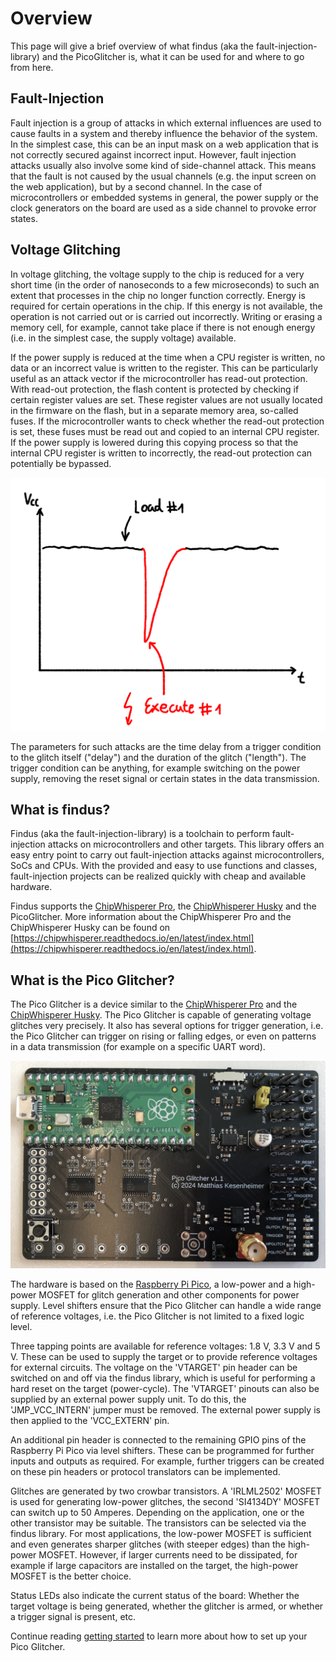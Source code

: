 # Overview

This page will give a brief overview of what findus (aka the fault-injection-library) and the PicoGlitcher is, what it can be used for and where to go from here.

## Fault-Injection

Fault injection is a group of attacks in which external influences are used to cause faults in a system and thereby influence the behavior of the system. In the simplest case, this can be an input mask on a web application that is not correctly secured against incorrect input. However, fault injection attacks usually also involve some kind of side-channel attack. This means that the fault is not caused by the usual channels (e.g. the input screen on the web application), but by a second channel. In the case of microcontrollers or embedded systems in general, the power supply or the clock generators on the board are used as a side channel to provoke error states.

## Voltage Glitching

In voltage glitching, the voltage supply to the chip is reduced for a very short time (in the order of nanoseconds to a few microseconds) to such an extent that processes in the chip no longer function correctly. Energy is required for certain operations in the chip. If this energy is not available, the operation is not carried out or is carried out incorrectly. Writing or erasing a memory cell, for example, cannot take place if there is not enough energy (i.e. in the simplest case, the supply voltage) available.

If the power supply is reduced at the time when a CPU register is written, no data or an incorrect value is written to the register. This can be particularly useful as an attack vector if the microcontroller has read-out protection. With read-out protection, the flash content is protected by checking if certain register values are set. These register values are not usually located in the firmware on the flash, but in a separate memory area, so-called fuses. If the microcontroller wants to check whether the read-out protection is set, these fuses must be read out and copied to an internal CPU register. If the power supply is lowered during this copying process so that the internal CPU register is written to incorrectly, the read-out protection can potentially be bypassed.

![A reduction in the power supply causes an error during execution](images/voltag-glitching.png)

The parameters for such attacks are the time delay from a trigger condition to the glitch itself ("delay") and the duration of the glitch ("length"). The trigger condition can be anything, for example switching on the power supply, removing the reset signal or certain states in the data transmission.

## What is findus?

Findus (aka the fault-injection-library) is a toolchain to perform fault-injection attacks on microcontrollers and other targets.
This library offers an easy entry point to carry out fault-injection attacks against microcontrollers, SoCs and CPUs.
With the provided and easy to use functions and classes, fault-injection projects can be realized quickly with cheap and available hardware.

Findus supports the [ChipWhisperer Pro](https://rtfm.newae.com/Capture/ChipWhisperer-Pro/), the [ChipWhisperer Husky](https://rtfm.newae.com/Capture/ChipWhisperer-Husky/) and the PicoGlitcher.
More information about the ChipWhisperer Pro and the ChipWhisperer Husky can be found on [https://chipwhisperer.readthedocs.io/en/latest/index.html](https://chipwhisperer.readthedocs.io/en/latest/index.html).

## What is the Pico Glitcher?

The Pico Glitcher is a device similar to the [ChipWhisperer Pro](https://rtfm.newae.com/Capture/ChipWhisperer-Pro/) and the [ChipWhisperer Husky](https://rtfm.newae.com/Capture/ChipWhisperer-Husky/).
The Pico Glitcher is capable of generating voltage glitches very precisely. It also has several options for trigger generation, i.e. the Pico Glitcher can trigger on rising or falling edges, or even on patterns in a data transmission (for example on a specific UART word).

![Pico Glitcher Board](images/pgfpv1.1-1.jpg)

The hardware is based on the [Raspberry Pi Pico](https://www.raspberrypi.com/products/raspberry-pi-pico/), a low-power and a high-power MOSFET for glitch generation and other components for power supply. Level shifters ensure that the Pico Glitcher can handle a wide range of reference voltages, i.e. the Pico Glitcher is not limited to a fixed logic level.

Three tapping points are available for reference voltages: 1.8 V, 3.3 V and 5 V. These can be used to supply the target or to provide reference voltages for external circuits. The voltage on the 'VTARGET' pin header can be switched on and off via the findus library, which is useful for performing a hard reset on the target (power-cycle). The 'VTARGET' pinouts can also be supplied by an external power supply unit. To do this, the 'JMP_VCC_INTERN' jumper must be removed. The external power supply is then applied to the 'VCC_EXTERN' pin.

An additional pin header is connected to the remaining GPIO pins of the Raspberry Pi Pico via level shifters. These can be programmed for further inputs and outputs as required. For example, further triggers can be created on these pin headers or protocol translators can be implemented.

Glitches are generated by two crowbar transistors. A 'IRLML2502' MOSFET is used for generating low-power glitches, the second 'SI4134DY' MOSFET can switch up to 50 Amperes. Depending on the application, one or the other transistor may be suitable. The transistors can be selected via the findus library. For most applications, the low-power MOSFET is sufficient and even generates sharper glitches (with steeper edges) than the high-power MOSFET. However, if larger currents need to be dissipated, for example if large capacitors are installed on the target, the high-power MOSFET is the better choice.

Status LEDs also indicate the current status of the board: Whether the target voltage is being generated, whether the glitcher is armed, or whether a trigger signal is present, etc.

Continue reading [getting started](getting_started.md) to learn more about how to set up your Pico Glitcher.

